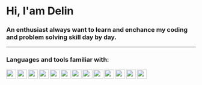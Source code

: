 # Hi, I'am Delin

<!--
Here are some ideas to get you started:

- 🔭 I’m currently working on ...
- 🌱 I’m currently learning ...
- 👯 I’m looking to collaborate on ...
- 🤔 I’m looking for help with ...
- 💬 Ask me about ...
- 📫 How to reach me: ...
- 😄 Pronouns: ...
- ⚡ Fun fact: ...
-->

### An enthusiast always want to learn and enchance my coding and problem solving skill day by day.

---

### Languages and tools familiar with:
<img align="left" width="26px" height="24px" src="https://img.icons8.com/color/48/000000/html-5--v1.png"/>
<img align="left" width="26px" height="24px" src="https://img.icons8.com/color/48/000000/css3.png"/>
<img align="left" width="26px" height="24px" src="https://img.icons8.com/color/48/000000/javascript.png"/>
<img align="left" width="26px" height="24px" src="https://img.icons8.com/officel/48/000000/php-logo.png"/>
<img align="left" width="26px" height="24px" src="https://img.icons8.com/color/16/000000/python.png"/>
<img align="left" width="26px" height="24px" src="https://img.icons8.com/color/48/000000/java-coffee-cup-logo.png"/>
<img align="left" width="26px" height="24px" src="https://img.icons8.com/color/48/000000/mysql-logo.png"/>
<img align="left" width="26px" height="24px" src="https://img.icons8.com/color/48/000000/firebase.png"/>
<img align="left" width="26px" height="24px" src="https://img.icons8.com/ios-filled/48/000000/github.png"/>
<img align="left" width="26px" height="24px" src="https://img.icons8.com/color/48/000000/figma--v1.png"/>
<img align="left" width="26px" height="24px" src="https://img.icons8.com/color/48/000000/android-studio--v2.png"/>
<img align="left" width="26px" height="24px" src="https://img.icons8.com/color/48/000000/pycharm.png"/>
<img align="left" width="26px" height="24px" src="https://img.icons8.com/color/48/000000/visual-studio-code-2019.png"/>
